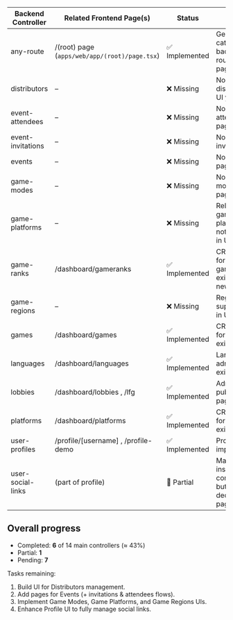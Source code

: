 | Backend Controller | Related Frontend Page(s) | Status | Notes |
| ------------------- | ------------------------- | ------ | ----- |
| any-route | /(root) page (`apps/web/app/(root)/page.tsx`) | ✅ Implemented | Generic catch-all backend route; front page exists |
| distributors | – | ❌ Missing | No distributors UI yet |
| event-attendees | – | ❌ Missing | No event attendee pages |
| event-invitations | – | ❌ Missing | No invitations UI |
| events | – | ❌ Missing | No events pages |
| game-modes | – | ❌ Missing | No game modes pages |
| game-platforms | – | ❌ Missing | Relates games ↔︎ platforms, not surfaced in UI |
| game-ranks | /dashboard/gameranks | ✅ Implemented | CRUD pages for gameranks exist (list, new, edit) |
| game-regions | – | ❌ Missing | Regional support not in UI |
| games | /dashboard/games | ✅ Implemented | CRUD pages for games exist |
| languages | /dashboard/languages | ✅ Implemented | Language admin pages exist |
| lobbies | /dashboard/lobbies , /lfg | ✅ Implemented | Admin list + public LFG page |
| platforms | /dashboard/platforms | ✅ Implemented | CRUD pages for platforms exist |
| user-profiles | /profile/[username] , /profile-demo | ✅ Implemented | Profile UI implemented |
| user-social-links | (part of profile) | 🔶 Partial | Managed inside profile component, but no dedicated page |

## Overall progress

- Completed: **6** of 14 main controllers (≈ 43%)
- Partial: **1**
- Pending: **7**

Tasks remaining:
1. Build UI for Distributors management.
2. Add pages for Events (+ invitations & attendees flows).
3. Implement Game Modes, Game Platforms, and Game Regions UIs.
4. Enhance Profile UI to fully manage social links. 